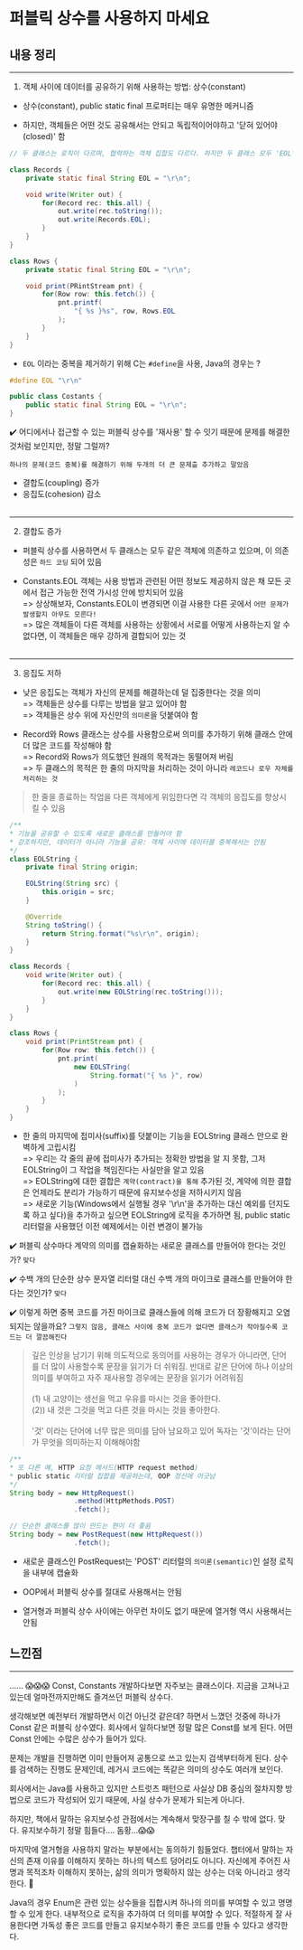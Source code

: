 # 퍼블릭 상수를 사용하지 마세요

## 내용 정리

---
1. 객체 사이에 데이터를 공유하기 위해 사용하는 방법: 상수(constant) <br>

* 상수(constant), public static final 프로퍼티는 매우 유명한 메커니즘 <br>

* 하지만, 객체들은 어떤 것도 공유해서는 안되고 독립적이어야하고 '닫혀 있어야(closed)' 함

```java
// 두 클래스는 로직이 다르며, 협력하는 객체 집합도 다르다. 하지만 두 클래스 모두 'EOL'이라는 private 상수를 정의하고 있음

class Records {
    private static final String EOL = "\r\n";

    void write(Writer out) {
        for(Record rec: this.all) {
            out.write(rec.toString());
            out.write(Records.EOL);
        }
    }
}

class Rows {
    private static final String EOL = "\r\n";

    void print(PRintStream pnt) {
        for(Row row: this.fetch()) {
            pnt.printf(
                "{ %s }%s", row, Rows.EOL
            );
        }
    }
}
```

* `EOL` 이라는 중복을 제거하기 위해 C는 ```#define```을 사용, Java의 경우는 ?

```c
#define EOL "\r\n"
```

```java
public class Costants {
    public static final String EOL = "\r\n";
}
```
✔️ 어디에서나 접근할 수 있는 퍼블릭 상수를 '재사용' 할 수 잇기 때문에 문제를 해결한 것처럼 보인지만, 정말 그럴까?

`하나의 문제(코드 중복)를 해결하기 위해 두개의 더 큰 문제츨 추가하고 말았음`

- 결합도(coupling) 증가
- 응집도(cohesion) 감소
<br><br>

---
2. 결합도 증가 <br>

* 퍼블릭 상수를 사용하면서 두 클래스는 모두 같은 객체에 의존하고 있으며, 이 의존성은 `하드 코딩` 되어 있음

* Constants.EOL 객체는 사용 방법과 관련된 어떤 정보도 제공하지 않은 채 모든 곳에서 접근 가능한 전역 가시성 안에 방치되어 있음 <br>
=> 상상해보자, Constants.EOL이 변경되면 이걸 사용한 다른 곳에서 `어떤 문제가 발생할지 아무도 모른다!` <br>
=> 많은 객체들이 다른 객체를 사용하는 상황에서 서로를 어떻게 사용하는지 알 수 없다면, 이 객체들은 매우 강하게 결합되어 있는 것
<br><br>


---
3. 응집도 저하

* 낮은 응집도는 객체가 자신의 문제를 해결하는데 덜 집중한다는 것을 의미 <br>
=> 객체들은 상수를 다루는 방법을 알고 있어야 함 <br>
=> 객체들은 상수 위에 자신만의 `의미론`을 덧붙여야 함

* Record와 Rows 클래스는 상수를 사용함으로써 의미를 추가하기 위해 클래스 안에 더 많은 코드를 작성해야 함 <br>
=> Record와 Rows가 의도했던 원래의 목적과는 동떨어져 버림 <br>
=> 두 클래스의 목적은 한 줄의 마지막을 처리하는 것이 아니라 `레코드나 로우 자체를 처리하는 것` <br>

> 한 줄을 종료하는 작업을 다른 객체에게 위임한다면 각 객체의 응집도를 향상시킬 수 있음


``` java
/**
* 기능을 공유할 수 있도록 새로운 클래스를 만들어야 함
* 강조하지만, 데이터가 아니라 기능을 공유: 객체 사이에 데이터를 중복해서는 안됨
*/
class EOLString {
    private final String origin;

    EOLString(String src) {
        this.origin = src;
    }

    @Override
    String toString() {
        return String.format("%s\r\n", origin);
    }
}

class Records {
    void write(Writer out) {
        for(Record rec: this.all) {
            out.write(new EOLString(rec.toString()));
        }
    }
}

class Rows {
    void print(PrintStream pnt) {
        for(Row row: this.fetch()) {
            pnt.print(
                new EOLSTring(
                    String.format("{ %s }", row)
                )
            );
        }
    }
}
```

* 한 줄의 마지막에 접미사(suffix)를 덧붙이는 기능을 EOLString 클래스 안으로 완벽하게 고립시킴 <br>
=> 우리는 각 줄의 끝에 접미사가 추가되는 정확한 방법을 알 지 못함, 그저 EOLString이 그 작업을 책임진다는 사실만을 알고 있음 <br>
=> EOLString에 대한 결합은 `계약(contract)을 통해` 추가된 것, 계약에 의한 결합은 언제라도 분리가 가능하기 때문에 유지보수성을 저하시키지 않음 <br>
=> 새로운 기능(Windows에서 실행될 경우 '\r\n'을 추가하는 대신 예외를 던지도록 하고 싶다)을 추가하고 싶으면 EOLString에 로직을 추가하면 됨, public static 리터럴을 사용했던 이전 예제에서는 이런 변경이 불가능


✔️ 퍼블릭 상수마다 계약의 의미를 캡슐화하는 새로운 클래스를 만들어야 한다는 것인가? `맞다`

✔️ 수백 개의 단순한 상수 문자열 리터럴 대신 수백 개의 마이크로 클래스를 만들어야 한다는 것인가? `맞다`

✔️ 이렇게 하면 중복 코드를 가진 마이크로 클래스들에 의해 코드가 더 장황해지고 오염되지는 않을까요? `그렇지 않음, 클래스 사이에 중복 코드가 없다면 클래스가 작아질수록 코드는 더 깔끔해진다`


> 깊은 인상을 남기기 위해 의도적으로 동의어를 사용하는 경우가 아니라면, 단어를 더 많이 사용할수록 문장을 읽기가 더 쉬워짐. 반대로 같은 단어에 하나 이상의 의미를 부여하고 자주 재사용할 경우에는 문장을 읽기가 어려워짐 <br><br>
(1) 내 고양이는 생선을 먹고 우유를 마시는 것을 좋아한다. <br>
(2)) 내 것은 그것을 먹고 다른 것을 마시는 것을 좋아한다. <br><br>
'것' 이라는 단어에 너무 많은 의미를 담아 남요하고 있어 독자는 '것'이라는 단어가 무엇을 의미하는지 이해해야함

```java
/**
* 또 다른 예, HTTP 요청 메서드(HTTP request method)
* public static 리터럴 집합을 제공하는데, OOP 정신에 어긋남
*/
String body = new HttpRequest()
                .method(HttpMethods.POST)
                .fetch();

// 단순한 클래스를 많이 만드는 편이 더 좋음
String body = new PostRequest(new HttpRequest())
                .fetch();
```

* 새로운 클래스인 PostRequest는 'POST' 리터럴의 `의미론(semantic)`인 설정 로직을 내부에 캡슐화 <br>

* OOP에서 퍼블릭 상수를 절대로 사용해서는 안됨
* 열거형과 퍼블릭 상수 사이에는 아무런 차이도 없기 때문에 열거형 역시 사용해서는 안됨



## 느낀점
---
...... 😱😱😱 Const, Constants 개발하다보면 자주보는 클래스이다. 지금을 고쳐나고 있는데 얼마전까지만해도 즐겨쓰던 퍼블릭 상수다. <br>

생각해보면 예전부터 개발하면서 이건 아닌것 같은데? 하면서 느꼈던 것중에 하나가 Const 같은 퍼블릭 상수였다. 회사에서 일하다보면 정말 많은 Const를 보게 된다. 어떤 Const 안에는 수많은 상수가 들어가 있다. <br>

문제는 개발을 진행하면 이미 만들어져 공통으로 쓰고 있는지 검색부터하게 된다. 상수를 검색하는 진행도 문제인데, 레거시 코드에는 똑같은 의미의 상수도 여러개 보인다. <br>

회사에서는 Java를 사용하고 있지만 스트럿츠 패턴으로 사실상 DB 중심의 절차지향 방법으로 코드가 작성되어 있기 때문에, 사실 상수가 문제가 되는게 아니다. <br>

하지만, 책에서 말하는 유지보수성 관점에서는 계속해서 맞장구를 칠 수 밖에 없다. 맞다. 유지보수하기 정말 힘들다.... 돔황...😱😱 <br>

마지막에 열거형을 사용하지 말라는 부분에서는 동의하기 힘들었다. 챕터에서 말하는 자신의 존재 이유를 이해하지 못하는 하나의 텍스트 덩어리도 아니다. 자신에게 주어진 사명과 목적조차 이해하지 못하는, 삶의 의미가 명확하지 않는 상수는 더욱 아니라고 생각한다. 🤔 <br>

Java의 경우 Enum은 관련 있는 상수들을 집합시켜 하나의 의미를 부여할 수 있고 명명할 수 있게 한다. 내부적으로 로직을 추가하여 더 의미를 부여할 수 있다. 적절하게 잘 사용한다면 가독성 좋은 코드를 만들고 유지보수하기 좋은 코드를 만들 수 있다고 생각한다.<br>
